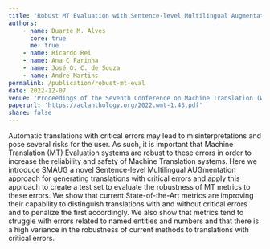 ```yaml
---
title: "Robust MT Evaluation with Sentence-level Multilingual Augmentation"
authors:
    - name: Duarte M. Alves
      core: true
      me: true
    - name: Ricardo Rei
    - name: Ana C Farinha
    - name: José G. C. de Souza
    - name: Andre Martins
permalink: /publication/robust-mt-eval
date: 2022-12-07
venue: 'Proceedings of the Seventh Conference on Machine Translation (WMT)'
paperurl: 'https://aclanthology.org/2022.wmt-1.43.pdf'
share: false
---
```


Automatic translations with critical errors may lead to misinterpretations and pose several risks for the user. As such, it is important that Machine Translation (MT) Evaluation systems are robust to these errors in order to increase the reliability and safety of Machine Translation systems. Here we introduce SMAUG a novel Sentence-level Multilingual AUGmentation approach for generating translations with critical errors and apply this approach to create a test set to evaluate the robustness of MT metrics to these errors. We show that current State-of-the-Art metrics are improving their capability to distinguish translations with and without critical errors and to penalize the first accordingly. We also show that metrics tend to struggle with errors related to named entities and numbers and that there is a high variance in the robustness of current methods to translations with critical errors.